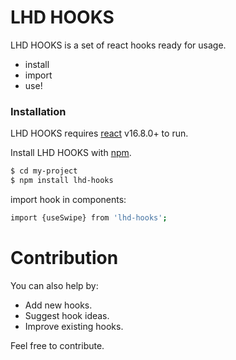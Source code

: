 # LHD HOOKS

LHD HOOKS is a set of react hooks ready for usage.

  - install
  - import
  - use!

### Installation

LHD HOOKS requires [react](https://reactjs.org/) v16.8.0+ to run.

Install LHD HOOKS with [npm](https://www.npmjs.com).

```sh
$ cd my-project
$ npm install lhd-hooks
```

import hook in components:

```sh
import {useSwipe} from 'lhd-hooks';
```


# Contribution
You can also help by:
  - Add new hooks.
  - Suggest hook ideas.
  - Improve existing hooks.

Feel free to contribute.
